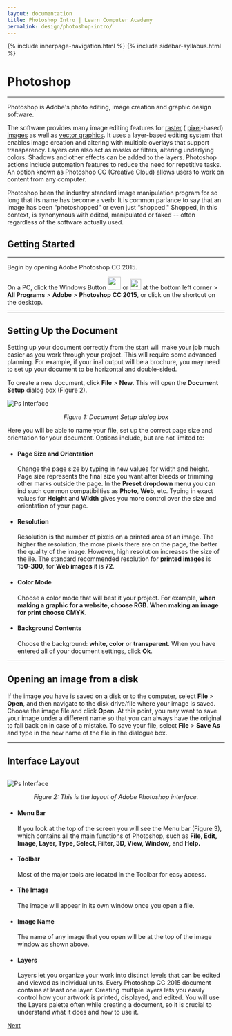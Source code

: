 ```yaml
---
layout: documentation
title: Photoshop Intro | Learn Computer Academy
permalink: design/photoshop-intro/
---
```

<div class="loader">
{% include innerpage-navigation.html %}
{% include sidebar-syllabus.html %}
 <div class="page-content">
  <div class="content-wrapper">
   <div class="row">
    <div class="col-md-9 content">
     <!-- Your content goes started here -->
     <div class="doc-content">
      <h1>Photoshop</h1>
      <hr>
      <p>Photoshop is Adobe's photo editing, image creation and graphic design software.</p>
      <p>The software provides many image editing features for <a href="..{{ site.baseurl }}/raster-graphics" target="_blank">raster</a> ( <a href="..{{ site.baseurl }}/pixel" target="_blank">pixel</a>-based) <a href="..{{ site.baseurl }}/image" target="_blank">images</a> as well as <a href="..{{ site.baseurl }}/vector-graphics" target="_blank">vector graphics</a>. It uses a layer-based editing system that enables image creation and altering with multiple overlays that support transparency. Layers can also act as masks or filters, altering underlying colors. Shadows and other effects can be added to the layers. Photoshop actions include automation features to reduce the need for repetitive tasks. An option known as Photoshop CC (Creative Cloud) allows users to work on content from any computer. </p>
      <p>Photoshop been the industry standard image manipulation program for so long that its name has become a verb: It is common parlance to say that an image has been “photoshopped” or even just “shopped." Shopped, in this context, is synonymous with edited, manipulated or faked -- often regardless of the software actually used.</p>
      <h2>Getting Started</h2>
      <hr>
      <p>Begin by opening Adobe Photoshop CC 2015.</p>
      <p class="steps">On a PC, click the Windows Button <img src="{{ site.baseurl }}/assets/img/win-btn.png" style="width: 30px; display: inline-block;"> or <img src="{{ site.baseurl }}/assets/img/win10-btn.png" style="width: 25px; display: inline-block;"> at the bottom left corner > <b>All Programs</b> > <b>Adobe</b> > <b>Photoshop CC 2015</b>, or click on the shortcut on the desktop. </p>
      <hr>
      <h2>Setting Up the Document</h2>
      <p>Setting up your document correctly from the start will make your job much easier as you work through your project. This will require some advanced planning. For example, if your inal output will be a brochure, you may need to set up your document to be horizontal and double-sided.</p>
      <p class="steps">To create a new document, click <b>File</b> > <b>New</b>. This will open the <b>Document Setup</b> dialog box (Figure 2). </p>
      <img src="{{ site.baseurl }}/assets/img/ps-interface.jpg" alt="Ps Interface" style="max-width: 100%; height: auto; display: block; margin: 1em auto;">
      <span style="display: block; text-align: center;">
       <i>Figure 1: Document Setup dialog box</i>
      </span>
      <p>Here you will be able to name your file, set up the correct page size and orientation for your document. Options include, but are not limited to:</p>
      <ul>
       <li>
        <h4>Page Size and Orientation</h4>
        <p>Change the page size by typing in new values for width and height. Page size represents the final size you want after bleeds or trimming other marks outside the page. In the <b>Preset dropdown menu</b> you can ind such common compatibilties as <b>Photo</b>, <b>Web</b>, etc. Typing in exact values for <b>Height</b> and <b>Width</b> gives you more control over the size and orientation of your page. </p>
       </li>
       <li>
        <h4>Resolution</h4>
        <p>Resolution is the number of pixels on a printed area of an image. The higher the resolution, the more pixels there are on the page, the better the quality of the image. However, high resolution increases the size of the ile. The standard recommended resolution for <b>printed images</b> is <b>150-300</b>, for <b>Web images</b> it is <b>72</b>. </p>
       </li>
       <li>
        <h4>Color Mode</h4>
        <p>Choose a color mode that will best it your project. For example, <b>when making a graphic for a website, choose RGB. When making an image for print choose CMYK</b>. </p>
       </li>
       <li>
        <h4>Background Contents</h4>
        <p>Choose the background: <b>white, color</b> or <b>transparent</b>. When you have entered all of your document settings, click <b>Ok</b>. </p>
       </li>
      </ul>
      <hr>
      <h2>Opening an image from a disk</h2>
      <p>If the image you have is saved on a disk or to the computer, select <b>File</b> > <b>Open</b>, and then navigate to the disk drive/file where your image is saved. Choose the image file and click <b>Open</b>. At this point, you may want to save your image under a different name so that you can always have the original to fall back on in case of a mistake. To save your file, select <b>File</b> > <b>Save As</b> and type in the new name of the file in the dialogue box. </p>
      <hr>
      <h2>Interface Layout</h2>
      <img src="{{ site.baseurl }}/assets/img/ps-interface2.jpg" alt="Ps Interface" style="max-width: 100%; height: auto; display: inline-block; margin: 1em 0;">
      <span style="display: block; text-align: center;">
       <i>Figure 2: This is the layout of Adobe Photoshop interface.</i>
      </span>
      <ul>
       <li>
        <h4>Menu Bar</h4>
        <p>If you look at the top of the screen you will see the Menu bar (Figure 3), which contains all the main functions of Photoshop, such as <b>File, Edit, Image, Layer, Type, Select, Filter, 3D, View, Window,</b> and <b>Help.</b>
        </p>
       </li>
       <li>
        <h4>Toolbar</h4>
        <p>Most of the major tools are located in the Toolbar for easy access.</p>
       </li>
       <li>
        <h4>The Image</h4>
        <p>The image will appear in its own window once you open a file.</p>
       </li>
       <li>
        <h4>Image Name</h4>
        <p>The name of any image that you open will be at the top of the image window as shown above.</p>
       </li>
       <li>
        <h4>Layers</h4>
        <p>Layers let you organize your work into distinct levels that can be edited and viewed as individual units. Every Photoshop CC 2015 document contains at least one layer. Creating multiple layers lets you easily control how your artwork is printed, displayed, and edited. You will use the Layers palette often while creating a document, so it is crucial to understand what it does and how to use it.</p>
       </li>
      </ul>
     </div>
     <!-- /.Your content goes ends here -->
     <div class="footer-btn d-flex justify-content-end">
      <!-- <a href="#" class="btn"><i class="fas fa-arrow-circle-left"></i>Previous</a> -->
      <a href="/design/photoshop-toolbar" class="btn">Next <i class="fas fa-arrow-circle-right"></i></a>
     </div>
     <!-- /.End of footer button -->
    </div>
    <!-- Right Sidebar Start--> <?php include '../../includes/right-sidebar-innerpage.php'; ?>
    <!-- Right-Sidebar End -->
   </div>
  </div>

